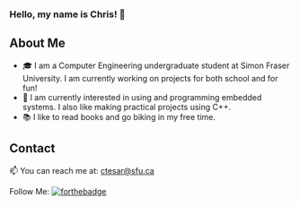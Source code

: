 ### Hello, my name is Chris! 👋

## About Me

- :mortar_board: I am a Computer Engineering undergraduate student at Simon Fraser University. I am currently working on projects for both school and for fun!
- :eyes: I am currently interested in using and programming embedded systems. I also like making practical projects using C++.
- :books: I like to read books and go biking in my free time.


## Contact
📫 You can reach me at: <ctesar@sfu.ca>

Follow Me:
[![forthebadge](https://img.shields.io/github/followers/christophertesar?label=GitHub&style=social)](https://github.com/christophertesar)


